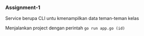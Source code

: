 ### Assignment-1 
Service berupa CLI untu kmenampilkan data teman-teman kelas

Menjalankan project dengan perintah ``go run app.go (id)``
